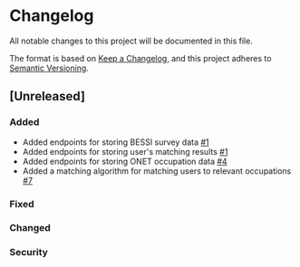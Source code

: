 # Changelog
All notable changes to this project will be documented in this file.

The format is based on [Keep a Changelog](https://keepachangelog.com/en/1.0.0/),
and this project adheres to [Semantic Versioning](https://semver.org/spec/v2.0.0.html).

## [Unreleased]
### Added
- Added endpoints for storing BESSI survey data [#1](https://github.com/ApoorvaAditya/skills-to-jobs-building-block/issues/1)
- Added endpoints for storing user's matching results [#1](https://github.com/ApoorvaAditya/skills-to-jobs-building-block/issues/3)
- Added endpoints for storing ONET occupation data [#4](https://github.com/ApoorvaAditya/skills-to-jobs-building-block/issues/4)
- Added a matching algorithm for matching users to relevant occupations [#7](https://github.com/ApoorvaAditya/skills-to-jobs-building-block/issues/7)

### Fixed

### Changed

### Security
